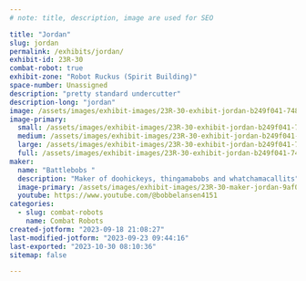 ```yaml
---
# note: title, description, image are used for SEO

title: "Jordan"
slug: jordan
permalink: /exhibits/jordan/
exhibit-id: 23R-30
combat-robot: true
exhibit-zone: "Robot Ruckus (Spirit Building)"
space-number: Unassigned
description: "pretty standard undercutter"
description-long: "jordan"
image: /assets/images/exhibit-images/23R-30-exhibit-jordan-b249f041-7482-426d-8539-2f347ec2012a-large.jpeg
image-primary: 
  small: /assets/images/exhibit-images/23R-30-exhibit-jordan-b249f041-7482-426d-8539-2f347ec2012a-small.jpeg
  medium: /assets/images/exhibit-images/23R-30-exhibit-jordan-b249f041-7482-426d-8539-2f347ec2012a-medium.jpeg
  large: /assets/images/exhibit-images/23R-30-exhibit-jordan-b249f041-7482-426d-8539-2f347ec2012a-large.jpeg
  full: /assets/images/exhibit-images/23R-30-exhibit-jordan-b249f041-7482-426d-8539-2f347ec2012a-full.jpeg
maker: 
  name: "Battlebobs "
  description: "Maker of doohickeys, thingamabobs and whatchamacallits"
  image-primary: /assets/images/exhibit-images/23R-30-maker-jordan-9af0ac70-b95b-4278-893a-da2e3dba3382-medium.jpeg
  youtube: https://www.youtube.com/@bobbelansen4151
categories: 
  - slug: combat-robots
    name: Combat Robots
created-jotform: "2023-09-18 21:08:27"
last-modified-jotform: "2023-09-23 09:44:16"
last-exported: "2023-10-30 08:10:36"
sitemap: false

---
```


